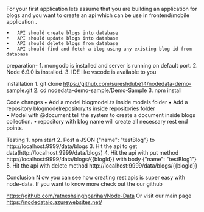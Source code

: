 For your first application lets assume that you are building an application for blogs and you want to create an api which can be use in frontend/mobile application .

	•	API should create blogs into database
	•	API should update blogs into database
	•	API should delete blogs from database
	•	API should find and fetch a blog using any existing blog id from database
	
preparation-
	1.	mongodb is installed and server is running on default port.
	2.	Node 6.9.0 is installed.
	3.	IDE like vscode is available to you
	
installation
	1.	git clone https://github.com/sureshdube14/nodedata-demo-sample.git
	2.	cd nodedata-demo-sample/Demo-Sample
	3.	npm install
	
Code changes
	•	Add a model blogmodel.ts inside models folder
	•	Add a repository blogmodelrepository.ts inside repositories folder	
	•	Model with @document tell the system to create a document inside blogs collection.
	•	repository with blog name will create all necessary rest end points.
	
Testing
	1.	npm start
	2.	Post a JSON {"name": "testBlog"} to http://localhost:9999/data/blogs
	3.	Hit the api to get data(http://localhost:9999/data/blogs)
	4.	Hit the api with put method http://localhost:9999/data/blogs/{{blogId}} with body {"name": "testBlog1"}
	5.	Hit the api with delete method http://localhost:9999/data/blogs/{{blogId}}
	
Conclusion
N	ow you can see how creating rest apis is super easy with node-data. 
If you want to know more check out the our github
  
https://github.com/ratneshsinghparihar/Node-Data
Or visit our main page
https://nodedataio.azurewebsites.net/

